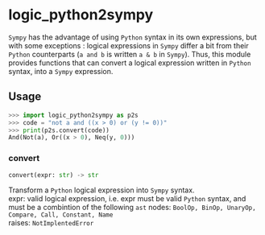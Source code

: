 # logic_python2sympy

`Sympy` has the advantage of using `Python` syntax in its own expressions, but with some exceptions :
logical expressions in `Sympy` differ a bit from their `Python` counterparts (`a and b` is written `a & b` in `Sympy`).
Thus, this module provides functions that can convert a logical expression written in `Python` syntax, into a `Sympy` expression.

## Usage

```python
>>> import logic_python2sympy as p2s
>>> code = "not a and ((x > 0) or (y != 0))"
>>> print(p2s.convert(code))
And(Not(a), Or((x > 0), Neq(y, 0)))
```

### convert

```python
convert(expr: str) -> str
```

Transform a `Python` logical expression into `Sympy` syntax. \
expr: valid logical expression, i.e. expr must be valid `Python` syntax, and must be a combintion of the following `ast` nodes: `BoolOp, BinOp, UnaryOp, Compare, Call, Constant, Name` \
raises: `NotImplentedError`
